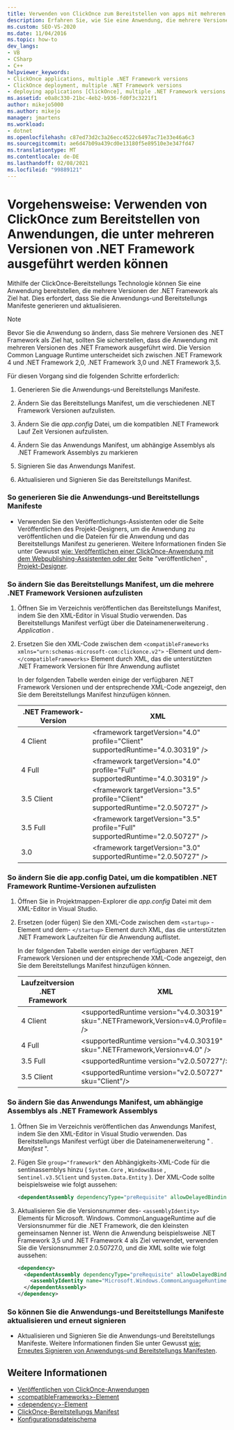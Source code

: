 ```yaml
---
title: Verwenden von ClickOnce zum Bereitstellen von apps mit mehreren Zielen
description: Erfahren Sie, wie Sie eine Anwendung, die mehrere Versionen der .NET Framework als Ziel verwendet, mithilfe der ClickOnce-Bereitstellungs Technologie bereitstellen.
ms.custom: SEO-VS-2020
ms.date: 11/04/2016
ms.topic: how-to
dev_langs:
- VB
- CSharp
- C++
helpviewer_keywords:
- ClickOnce applications, multiple .NET Framework versions
- ClickOnce deployment, multiple .NET Framework versions
- deploying applications [ClickOnce], multiple .NET Framework versions
ms.assetid: e0a8c330-21bc-4eb2-b936-fd0f3c3221f1
author: mikejo5000
ms.author: mikejo
manager: jmartens
ms.workload:
- dotnet
ms.openlocfilehash: c87ed73d2c3a26ecc4522c6497ac71e33e46a6c3
ms.sourcegitcommit: ae6d47b09a439cd0e13180f5e89510e3e347fd47
ms.translationtype: MT
ms.contentlocale: de-DE
ms.lasthandoff: 02/08/2021
ms.locfileid: "99889121"
---
```

# <a name="how-to-use-clickonce-to-deploy-applications-that-can-run-on-multiple-versions-of-the-net-framework"></a>Vorgehensweise: Verwenden von ClickOnce zum Bereitstellen von Anwendungen, die unter mehreren Versionen von .NET Framework ausgeführt werden können
Mithilfe der ClickOnce-Bereitstellungs Technologie können Sie eine Anwendung bereitstellen, die mehrere Versionen der .NET Framework als Ziel hat. Dies erfordert, dass Sie die Anwendungs-und Bereitstellungs Manifeste generieren und aktualisieren.

> [!NOTE]
> Bevor Sie die Anwendung so ändern, dass Sie mehrere Versionen des .NET Framework als Ziel hat, sollten Sie sicherstellen, dass die Anwendung mit mehreren Versionen des .NET Framework ausgeführt wird. Die Version Common Language Runtime unterscheidet sich zwischen .NET Framework 4 und .NET Framework 2,0, .NET Framework 3,0 und .NET Framework 3,5.

 Für diesen Vorgang sind die folgenden Schritte erforderlich:

1. Generieren Sie die Anwendungs-und Bereitstellungs Manifeste.

2. Ändern Sie das Bereitstellungs Manifest, um die verschiedenen .NET Framework Versionen aufzulisten.

3. Ändern Sie die *app.config* Datei, um die kompatiblen .NET Framework Lauf Zeit Versionen aufzulisten.

4. Ändern Sie das Anwendungs Manifest, um abhängige Assemblys als .NET Framework Assemblys zu markieren

5. Signieren Sie das Anwendungs Manifest.

6. Aktualisieren und Signieren Sie das Bereitstellungs Manifest.

### <a name="to-generate-the-application-and-deployment-manifests"></a>So generieren Sie die Anwendungs-und Bereitstellungs Manifeste

- Verwenden Sie den Veröffentlichungs-Assistenten oder die Seite Veröffentlichen des Projekt-Designers, um die Anwendung zu veröffentlichen und die Dateien für die Anwendung und das Bereitstellungs Manifest zu generieren. Weitere Informationen finden Sie unter Gewusst [wie: Veröffentlichen einer ClickOnce-Anwendung mit dem Webpublishing-Assistenten oder der](../deployment/how-to-publish-a-clickonce-application-using-the-publish-wizard.md) Seite "veröffentlichen" [, Projekt-Designer](../ide/reference/publish-page-project-designer.md).

### <a name="to-change-the-deployment-manifest-to-list-the-multiple-net-framework-versions"></a>So ändern Sie das Bereitstellungs Manifest, um die mehrere .NET Framework Versionen aufzulisten

1. Öffnen Sie im Verzeichnis veröffentlichen das Bereitstellungs Manifest, indem Sie den XML-Editor in Visual Studio verwenden. Das Bereitstellungs Manifest verfügt über die Dateinamenerweiterung *. Application* .

2. Ersetzen Sie den XML-Code zwischen dem `<compatibleFrameworks xmlns="urn:schemas-microsoft-com:clickonce.v2">` -Element und dem- `</compatibleFrameworks>` Element durch XML, das die unterstützten .NET Framework Versionen für Ihre Anwendung auflistet

     In der folgenden Tabelle werden einige der verfügbaren .NET Framework Versionen und der entsprechende XML-Code angezeigt, den Sie dem Bereitstellungs Manifest hinzufügen können.

    |.NET Framework-Version|XML|
    |----------------------------|---------|
    |4 Client|\<framework targetVersion="4.0" profile="Client" supportedRuntime="4.0.30319" />|
    |4 Full|\<framework targetVersion="4.0" profile="Full" supportedRuntime="4.0.30319" />|
    |3.5 Client|\<framework targetVersion="3.5" profile="Client" supportedRuntime="2.0.50727" />|
    |3.5 Full|\<framework targetVersion="3.5" profile="Full" supportedRuntime="2.0.50727" />|
    |3.0|\<framework targetVersion="3.0" supportedRuntime="2.0.50727" />|

### <a name="to-change-the-appconfig-file-to-list-the-compatible-net-framework-runtime-versions"></a>So ändern Sie die app.config Datei, um die kompatiblen .NET Framework Runtime-Versionen aufzulisten

1. Öffnen Sie in Projektmappen-Explorer die *app.config* Datei mit dem XML-Editor in Visual Studio.

2. Ersetzen (oder fügen) Sie den XML-Code zwischen dem `<startup>` -Element und dem- `</startup>` Element durch XML, das die unterstützten .NET Framework Laufzeiten für die Anwendung auflistet.

     In der folgenden Tabelle werden einige der verfügbaren .NET Framework Versionen und der entsprechende XML-Code angezeigt, den Sie dem Bereitstellungs Manifest hinzufügen können.

    |Laufzeitversion .NET Framework|XML|
    |------------------------------------|---------|
    |4 Client|\<supportedRuntime version="v4.0.30319" sku=".NETFramework,Version=v4.0,Profile=Client" />|
    |4 Full|\<supportedRuntime version="v4.0.30319" sku=".NETFramework,Version=v4.0" />|
    |3.5 Full|\<supportedRuntime version="v2.0.50727"/>|
    |3.5 Client|\<supportedRuntime version="v2.0.50727" sku="Client"/>|

### <a name="to-change-the-application-manifest-to-mark-dependent-assemblies-as-net-framework-assemblies"></a>So ändern Sie das Anwendungs Manifest, um abhängige Assemblys als .NET Framework Assemblys

1. Öffnen Sie im Verzeichnis veröffentlichen das Anwendungs Manifest, indem Sie den XML-Editor in Visual Studio verwenden. Das Bereitstellungs Manifest verfügt über die Dateinamenerweiterung " *. Manifest* ".

2. Fügen Sie `group="framework"` den Abhängigkeits-XML-Code für die sentinassemblys hinzu ( `System.Core` , `WindowsBase` , `Sentinel.v3.5Client` und `System.Data.Entity` ). Der XML-Code sollte beispielsweise wie folgt aussehen:

   ```xml
   <dependentAssembly dependencyType="preRequisite" allowDelayedBinding="true" group="framework">
   ```

3. Aktualisieren Sie die Versionsnummer des- `<assemblyIdentity>` Elements für Microsoft. Windows. CommonLanguageRuntime auf die Versionsnummer für die .NET Framework, die den kleinsten gemeinsamen Nenner ist. Wenn die Anwendung beispielsweise .NET Framework 3,5 und .NET Framework 4 als Ziel verwendet, verwenden Sie die Versionsnummer 2.0.50727.0, und die XML sollte wie folgt aussehen:

   ```xml
   <dependency>
     <dependentAssembly dependencyType="preRequisite" allowDelayedBinding="true">
       <assemblyIdentity name="Microsoft.Windows.CommonLanguageRuntime" version="2.0.50727.0" />
     </dependentAssembly>
   </dependency>
   ```

### <a name="to-update-and-re-sign-the-application-and-deployment-manifests"></a>So können Sie die Anwendungs-und Bereitstellungs Manifeste aktualisieren und erneut signieren

- Aktualisieren und Signieren Sie die Anwendungs-und Bereitstellungs Manifeste. Weitere Informationen finden Sie unter Gewusst [wie: Erneutes Signieren von Anwendungs-und Bereitstellungs Manifesten](../deployment/how-to-re-sign-application-and-deployment-manifests.md).

## <a name="see-also"></a>Weitere Informationen
- [Veröffentlichen von ClickOnce-Anwendungen](../deployment/publishing-clickonce-applications.md)
- [\<compatibleFrameworks>-Element](../deployment/compatibleframeworks-element-clickonce-deployment.md)
- [\<dependency>-Element](../deployment/dependency-element-clickonce-application.md)
- [ClickOnce-Bereitstellungs Manifest](../deployment/clickonce-deployment-manifest.md)
- [Konfigurationsdateischema](/dotnet/framework/configure-apps/file-schema/index)
